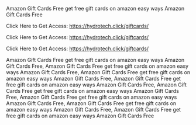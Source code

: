 Amazon Gift Cards Free get free gift cards on amazon easy ways Amazon Gift Cards Free

Click Here to Get Access: https://hydrotech.click/giftcards/

Click Here to Get Access: https://hydrotech.click/giftcards/

Click Here to Get Access: https://hydrotech.click/giftcards/

Amazon Gift Cards Free get free gift cards on amazon easy ways Amazon Gift Cards Free, Amazon Gift Cards Free get free gift cards on amazon easy ways Amazon Gift Cards Free, Amazon Gift Cards Free get free gift cards on amazon easy ways Amazon Gift Cards Free, Amazon Gift Cards Free get free gift cards on amazon easy ways Amazon Gift Cards Free, Amazon Gift Cards Free get free gift cards on amazon easy ways Amazon Gift Cards Free, Amazon Gift Cards Free get free gift cards on amazon easy ways Amazon Gift Cards Free, Amazon Gift Cards Free get free gift cards on amazon easy ways Amazon Gift Cards Free, Amazon Gift Cards Free get free gift cards on amazon easy ways Amazon Gift Cards Free
